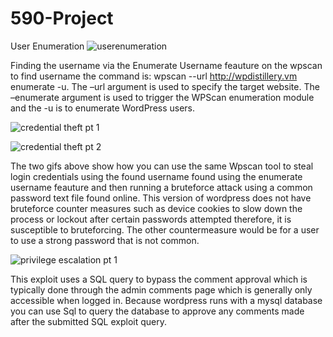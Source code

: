 # 590-Project

User Enumeration
![userenumeration](https://user-images.githubusercontent.com/37880152/40150460-92f577de-592e-11e8-8e8b-2fa520d3f1a7.gif)

Finding the username via the Enumerate Username feauture on the wpscan to find username the command is: wpscan --url http://wpdistillery.vm enumerate -u. The –url argument is used to specify the target website. The –enumerate argument is used to trigger the WPScan enumeration module and the -u is to enumerate WordPress users.

![credential theft pt 1](https://user-images.githubusercontent.com/37880152/40150494-c2b45ab2-592e-11e8-8982-e23dcffa8846.gif)

![credential theft pt 2](https://user-images.githubusercontent.com/37880152/40150495-c462f044-592e-11e8-86a0-e6b36552bac5.gif)

The two gifs above show how you can use the same Wpscan tool to steal login credentials using the found username found using the enumerate username feauture and then running a bruteforce attack using a common password text file found online. This version of wordpress does not have bruteforce counter measures such as device cookies to slow down the process or lockout after certain passwords attempted therefore, it is susceptible to bruteforcing. The other countermeasure would be for a user to use a strong password that is not common.

![privilege escalation pt 1](https://user-images.githubusercontent.com/37880152/40150498-ca343cf8-592e-11e8-84cd-499ff4d8d5b5.gif)

This exploit uses a SQL query to bypass the comment approval which is typically done through the admin comments page which is generally only accessible when logged in. Because wordpress runs with a mysql database you can use Sql to query the database to approve any comments made after the submitted SQL exploit query. 




